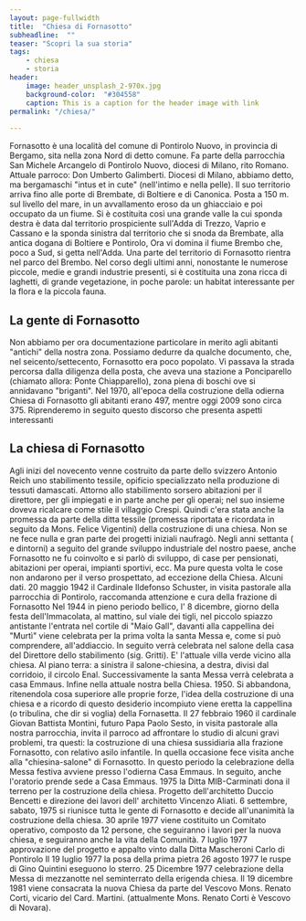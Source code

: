 ```yaml
---
layout: page-fullwidth
title:  "Chiesa di Fornasotto"
subheadline:  ""
teaser: "Scopri la sua storia"
tags:
    - chiesa
    - storia
header:
    image: header_unsplash_2-970x.jpg
    background-color:  "#304558"
    caption: This is a caption for the header image with link
permalink: "/chiesa/"
    
---
```

Fornasotto è una località del comune di Pontirolo Nuovo, in provincia di Bergamo, sita nella zona Nord di detto comune. Fa parte della parrocchia San Michele Arcangelo di Pontirolo Nuovo, diocesi di Milano, rito Romano. Attuale parroco: Don Umberto Galimberti. Diocesi di Milano, abbiamo detto, ma bergamaschi "intus et in cute" (nell'intimo e nella pelle). Il suo territorio arriva fino alle porte di Brembate, di Boltiere e di Canonica. Posta a 150 m. sul livello del mare, in un avvallamento eroso da un ghiacciaio e poi occupato da un fiume. Si è costituita così una grande valle la cui sponda destra è data dal territorio prospiciente sull'Adda di Trezzo, Vaprio e Cassano e la sponda sinistra dal territorio che si snoda da Brembate, alla antica dogana di Boltiere e Pontirolo, Ora vi domina il fiume Brembo che, poco a Sud, si getta nell'Adda. Una parte del territorio di Fornasotto rientra nel parco del Brembo. Nel corso degli ultimi anni, nonostante le numerose piccole, medie e grandi industrie presenti, si è costituita una zona ricca di laghetti, di grande vegetazione, in poche parole: un habitat interessante per la flora e la piccola fauna. 

## La gente di Fornasotto
Non abbiamo per ora documentazione particolare in merito agli abitanti "antichi" della nostra zona. Possiamo dedurre da qualche documento, che, nel seicento/settecento, Fornasotto era poco popolato. Vi passava la strada percorsa dalla diligenza della posta, che aveva una stazione a Ponciparello (chiamato allora: Ponte Chiapparello), zona piena di boschi ove si annidavano "briganti". Nel 1970, all'epoca della costruzione della odierna Chiesa di Fornasotto gli abitanti erano 497, mentre oggi 2009 sono circa 375. Riprenderemo in seguito questo discorso che presenta aspetti interessanti

## La chiesa di Fornasotto
Agli inizi del novecento venne costruito da parte dello svizzero Antonio Reich uno stabilimento tessile, opificio specializzato nella produzione di tessuti damascati. Attorno allo stabilimento sorsero abitazioni per il direttore, per gli impiegati e in parte anche per gli operai; nel suo insieme doveva ricalcare come stile il villaggio Crespi. Quindi c'era stata anche la promessa da parte della ditta tessile (promessa riportata e ricordata in seguito da Mons. Felice Vigentini) della costruzione di una chiesa. Non se ne fece nulla e gran parte dei progetti iniziali naufragò. Negli anni settanta ( e dintorni) a seguito del grande sviluppo industriale del nostro paese, anche Fornasotto ne fu coinvolto e si parlò di sviluppo, di case per pensionati, abitazioni per operai, impianti sportivi, ecc. Ma pure questa volta le cose non andarono per il verso prospettato, ad eccezione della Chiesa. Alcuni dati. 20 maggio 1942 il Cardinale Ildefonso Schuster, in visita pastorale alla parrocchia di Pontirolo, raccomanda attenzione e cura della frazione di Fornasotto Nel 1944 in pieno periodo bellico, l' 8 dicembre, giorno della festa dell'Immacolata, al mattino, sul viale dei tigli, nel piccolo spiazzo antistante l'entrata nel cortile di &quot;Maio Gall&quot;, davanti alla cappellina dei &quot;Murtì&quot; viene celebrata per la prima volta la santa Messa e, come si può comprendere, all'addiaccio. In seguito verrà celebrata nel salone della casa del Direttore dello stabilimento (sig. Gritti). E' l'attuale villa verde vicino alla chiesa. Al piano terra: a sinistra il salone-chiesina, a destra, divisi dal corridoio, il circolo Enal. Successivamente la santa Messa verrà celebrata a casa Emmaus. Infine nella attuale nostra bella Chiesa. 1950. Si abbandona, ritenendola cosa superiore alle proprie forze, l'idea della costruzione di una chiesa e a ricordo di questo desiderio incompiuto viene eretta la cappellina (o tribulina, che dir si voglia) della Fornasetta. Il 27 febbraio 1960 il cardinale Giovan Battista Montini, futuro Papa Paolo Sesto, in visita pastorale alla nostra parrocchia, invita il parroco ad affrontare lo studio di alcuni gravi problemi, tra questi: la costruzione di una chiesa sussidiaria alla frazione Fornasotto, con relativo asilo infantile. In quella occasione fece visita anche alla &quot;chiesina-salone&quot; di Fornasotto. In questo periodo la celebrazione della Messa festiva avviene presso l'odierna Casa Emmaus. In seguito, anche l'oratorio prende sede a Casa Emmaus. 1975 la Ditta MIB-Carminati dona il terreno per la costruzione della chiesa. Progetto dell'architetto Duccio Bencetti e direzione dei lavori dell' architetto Vincenzo Aliati. 6 settembre, sabato, 1975 si riunisce tutta le gente di Fornasotto e decide all'unanimità la costruzione della chiesa. 30 aprile 1977 viene costituito un Comitato operativo, composto da 12 persone, che seguiranno i lavori per la nuova chiesa, e seguiranno anche la vita della Comunità. 7 luglio 1977 approvazione del progetto e appalto vinto dalla Ditta Mascheroni Carlo di Pontirolo Il 19 luglio 1977 la posa della prima pietra 26 agosto 1977 le ruspe di Gino Quintini eseguono lo sterro. 25 Dicembre 1977 celebrazione della Messa di mezzanotte nel seminterrato della erigenda chiesa. Il 19 dicembre 1981 viene consacrata la nuova Chiesa da parte del Vescovo Mons. Renato Corti, vicario del Card. Martini. (attualmente Mons. Renato Corti è Vescovo di Novara). 
